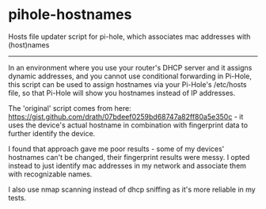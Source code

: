# pihole-hostnames
Hosts file updater script for pi-hole, which associates mac addresses with (host)names

-----

In an environment where you use your router's DHCP server and it assigns dynamic addresses, and you cannot use conditional forwarding in Pi-Hole, this script can be used to assign hostnames via your Pi-Hole's /etc/hosts file, so that Pi-Hole will show you hostnames instead of IP addresses.

The 'original' script comes from here: https://gist.github.com/drath/07bdeef0259bd68747a82ff80a5e350c - it uses the device's actual hostname in combination with fingerprint data to further identify the device.

I found that approach gave me poor results - some of my devices' hostnames can't be changed, their fingerprint results were messy. I opted instead to just identify mac addresses in my network and associate them with recognizable names.

I also use nmap scanning instead of dhcp sniffing as it's more reliable in my tests.
